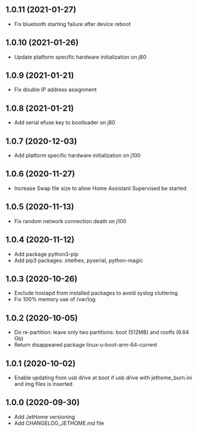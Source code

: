 ## 1.0.11 (2021-01-27)
* Fix bluetooth starting failure after device reboot

## 1.0.10 (2021-01-26)
* Update platform specific hardware initialization on j80

## 1.0.9 (2021-01-21)
* Fix double IP address assignment

## 1.0.8 (2021-01-21)
* Add serial efuse key to bootloader on j80

## 1.0.7 (2020-12-03)
* Add platform specific hardware initialization on j100

## 1.0.6 (2020-11-27)
* Increase Swap file size to allow Home Assistant Supervised be started

## 1.0.5 (2020-11-13)
* Fix random network connection death on j100

## 1.0.4 (2020-11-12)
* Add package python3-pip
* Add pip3 packages: intelhex, pyserial, python-magic

## 1.0.3 (2020-10-26)
* Exclude hostapd from installed packages to avoid syslog cluttering
* Fix 100% memory use of /var/log

## 1.0.2 (2020-10-05)
* Do re-partition: leave only two partitions: boot (512MB) and rootfs (6.64 Gb)
* Return disappeared package linux-u-boot-arm-64-current

## 1.0.1 (2020-10-02)
* Enable updating from usb drive at boot if usb drive with jethome_burn.ini and img files is inserted

## 1.0.0 (2020-09-30)
* Add JetHome versioning
* Add CHANGELOG_JETHOME.md file
